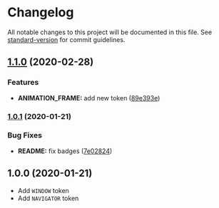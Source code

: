 # Changelog

All notable changes to this project will be documented in this file. See [standard-version](https://github.com/conventional-changelog/standard-version) for commit guidelines.

## [1.1.0](https://github.com/ng-web-apis/common/compare/v1.0.1...v1.1.0) (2020-02-28)

### Features

-   **ANIMATION_FRAME:** add new token ([89e393e](https://github.com/ng-web-apis/common/commit/89e393e2ed900c9a39a3218fefef69e39eb8a403))

### [1.0.1](https://github.com/ng-web-apis/common/compare/v1.0.0...v1.0.1) (2020-01-21)

### Bug Fixes

-   **README:** fix badges ([7e02824](https://github.com/ng-web-apis/common/commit/7e028245ca4e512c8d9d1b1ac102b816f15e749a))

## 1.0.0 (2020-01-21)

-   Add `WINDOW` token
-   Add `NAVIGATOR` token
